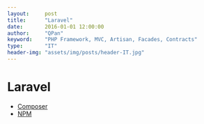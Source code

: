 ```yaml
---
layout:     post
title:      "Laravel"
date:       2016-01-01 12:00:00
author:     "QPan"
keyword:    "PHP Framework, MVC, Artisan, Facades, Contracts"
type:       "IT"
header-img: "assets/img/posts/header-IT.jpg"
---
```


# [](#header-1)Laravel

- [Composer](https://getcomposer.org/)
- [NPM](https://www.npmjs.com/)

